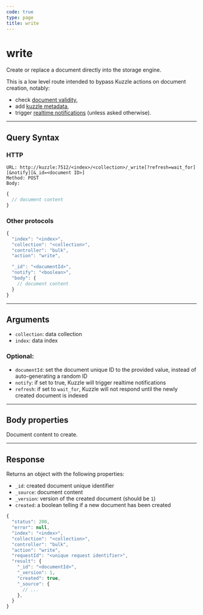```yaml
---
code: true
type: page
title: write
---
```


# write

<SinceBadge version="1.8.0" />

Create or replace a document directly into the storage engine.

This is a low level route intended to bypass Kuzzle actions on document creation, notably:
  - check [document validity](/core/1/guides/essentials/data-validation),
  - add [kuzzle metadata](/core/1/guides/essentials/document-metadata),
  - trigger [realtime notifications](/core/1/guides/essentials/real-time) (unless asked otherwise).

---

## Query Syntax

### HTTP

```http
URL: http://kuzzle:7512/<index>/<collection>/_write[?refresh=wait_for][&notify][&_id=<document ID>]
Method: POST
Body:
```

```js
{
  // document content
}
```

### Other protocols

```js
{
  "index": "<index>",
  "collection": "<collection>",
  "controller": "bulk",
  "action": "write",

  "_id": "<documentId>",
  "notify": "<boolean>",
  "body": {
    // document content
  }
}
```

---

## Arguments

- `collection`: data collection
- `index`: data index

### Optional:

- `documentId`: set the document unique ID to the provided value, instead of auto-generating a random ID
- `notify`: if set to true, Kuzzle will trigger realtime notifications
- `refresh`: if set to `wait_for`, Kuzzle will not respond until the newly created document is indexed

---

## Body properties

Document content to create.

---

## Response

Returns an object with the following properties:

- `_id`: created document unique identifier
- `_source`: document content
- `_version`: version of the created document (should be `1`)
- `created`: a boolean telling if a new document has been created

```javascript
{
  "status": 200,
  "error": null,
  "index": "<index>",
  "collection": "<collection>",
  "controller": "bulk",
  "action": "write",
  "requestId": "<unique request identifier>",
  "result": {
    "_id": "<documentId>",
    "_version": 1,
    "created": true,
    "_source": {
      // ...
    },
  }
}
```
